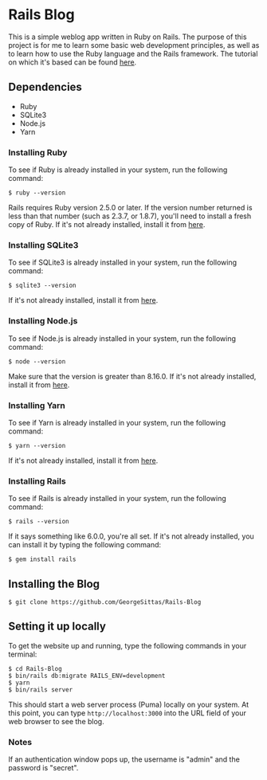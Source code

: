 # Rails Blog

This is a simple weblog app written in Ruby on Rails. The purpose of this project
is for me to learn some basic web development principles, as well as to learn how
to use the Ruby language and the Rails framework. The tutorial on which it's based
can be found [here](https://guides.rubyonrails.org/getting_started.html).

## Dependencies

- Ruby
- SQLite3
- Node.js
- Yarn

### Installing Ruby

To see if Ruby is already installed in your system, run the following command:

```
$ ruby --version
```

Rails requires Ruby version 2.5.0 or later. If the version number returned is less
than that number (such as 2.3.7, or 1.8.7), you'll need to install a fresh copy of
Ruby. If it's not already installed, install it from [here](https://rubyinstaller.org/).

### Installing SQLite3

To see if SQLite3 is already installed in your system, run the following command:

```
$ sqlite3 --version
```

If it's not already installed, install it from [here](https://www.sqlite.org).

### Installing Node.js

To see if Node.js is already installed in your system, run the following command:

```
$ node --version
```

Make sure that the version is greater than 8.16.0. If it's not already installed, install
it from [here](https://nodejs.org/en/download/).

### Installing Yarn

To see if Yarn is already installed in your system, run the following command:

```
$ yarn --version
```
If it's not already installed, install it from [here](https://classic.yarnpkg.com/en/docs/install).

### Installing Rails

To see if Rails is already installed in your system, run the following command:

```
$ rails --version
```

If it says something like 6.0.0, you're all set. If it's not already installed, you can
install it by typing the following command:

```
$ gem install rails
```

## Installing the Blog

```
$ git clone https://github.com/GeorgeSittas/Rails-Blog
```

## Setting it up locally

To get the website up and running, type the following commands in your terminal:

```
$ cd Rails-Blog
$ bin/rails db:migrate RAILS_ENV=development
$ yarn
$ bin/rails server
```

This should start a web server process (Puma) locally on your system. At this point, you
can type `http://localhost:3000` into the URL field of your web browser to see the blog.

### Notes

If an authentication window pops up, the username is "admin" and the password is "secret".

